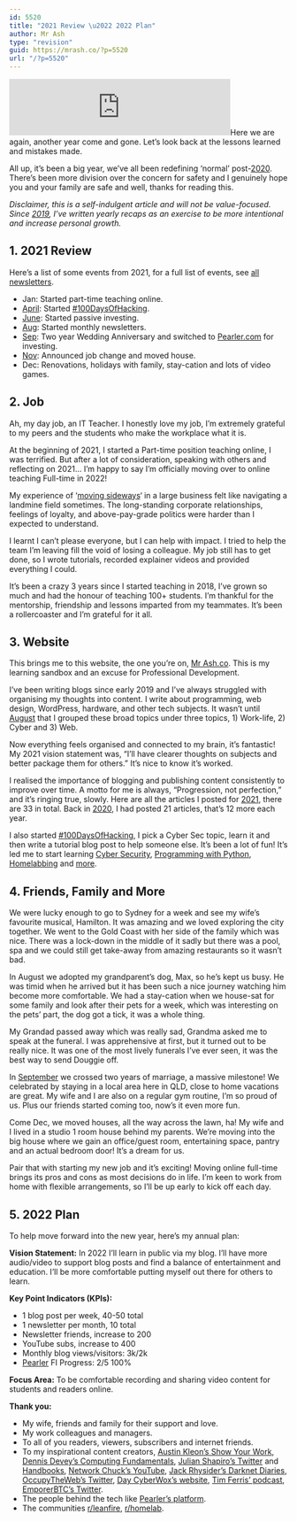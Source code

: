 ```yaml
---
id: 5520
title: "2021 Review \u2022 2022 Plan"
author: Mr Ash
type: "revision"
guid: https://mrash.co/?p=5520
url: "/?p=5520"
---
```


<iframe frameborder="0" height="102px" loading="lazy" scrolling="no" src="https://anchor.fm/mrashleyball/embed/episodes/2021-Review--2022-Plan-e1d9b9a" width="400px"></iframe>Here we are again, another year come and gone. Let’s look back at the lessons learned and mistakes made.

All up, it’s been a big year, we’ve all been redefining ‘normal’ post-[2020](https://mrash.co/yearly-review-2020/). There’s been more division over the concern for safety and I genuinely hope you and your family are safe and well, thanks for reading this.

*Disclaimer, this is a self-indulgent article and will not be value-focused. Since [2019](https://mrash.co/2019-in-review/), I’ve written yearly recaps as an exercise to be more intentional and increase personal growth.*

## **1. 2021 Review**

Here’s a list of some events from 2021, for a full list of events, see [all newsletters](https://mrash.co/newsletters/).

- Jan: Started part-time teaching online.
- [April](https://mrash.co/letter/its-me-again/): Started [\#100DaysOfHacking](https://mrash.co/100daysofhacking/).
- [June](https://mrash.co/letter/may-july-21/): Started passive investing.
- [Aug](https://mrash.co/letter/buckets-august-2021/): Started monthly newsletters.
- [Sep](https://mrash.co/letter/oh-shiny-sep-21/): Two year Wedding Anniversary and switched to [Pearler.com](http://pearler.com/) for investing.
- [Nov](https://mrash.co/letter/lets-write-nov-21/): Announced job change and moved house.
- Dec: Renovations, holidays with family, stay-cation and lots of video games.

## **2. Job**

Ah, my day job, an IT Teacher. I honestly love my job, I’m extremely grateful to my peers and the students who make the workplace what it is.

At the beginning of 2021, I started a Part-time position teaching online, I was terrified. But after a lot of consideration, speaking with others and reflecting on 2021… I’m happy to say I’m officially moving over to online teaching Full-time in 2022!

My experience of ‘[moving sideways](https://www.seek.com.au/career-advice/article/why-you-should-consider-a-horizontal-career-move)‘ in a large business felt like navigating a landmine field sometimes. The long-standing corporate relationships, feelings of loyalty, and above-pay-grade politics were harder than I expected to understand.

I learnt I can’t please everyone, but I can help with impact. I tried to help the team I’m leaving fill the void of losing a colleague. My job still has to get done, so I wrote tutorials, recorded explainer videos and provided everything I could.

It’s been a crazy 3 years since I started teaching in 2018, I’ve grown so much and had the honour of teaching 100+ students. I’m thankful for the mentorship, friendship and lessons imparted from my teammates. It’s been a rollercoaster and I’m grateful for it all.

## **3. Website**

This brings me to this website, the one you’re on, [Mr Ash.co](https://mrash.co/). This is my learning sandbox and an excuse for Professional Development.

I’ve been writing blogs since early 2019 and I’ve always struggled with organising my thoughts into content. I write about programming, web design, WordPress, hardware, and other tech subjects. It wasn’t until [August](https://mrash.co/letter/buckets-august-2021/) that I grouped these broad topics under three topics, 1) Work-life, 2) Cyber and 3) Web.

Now everything feels organised and connected to my brain, it’s fantastic! My 2021 vision statement was, “I’ll have clearer thoughts on subjects and better package them for others.” It’s nice to know it’s worked.

I realised the importance of blogging and publishing content consistently to improve over time. A motto for me is always, “Progression, not perfection,” and it’s ringing true, slowly. Here are all the articles I posted for [2021](https://mrash.co/2021/), there are 33 in total. Back in [2020](https://mrash.co/2020/), I had posted 21 articles, that’s 12 more each year.

I also started [\#100DaysOfHacking](https://mrash.co/100daysofhacking/), I pick a Cyber Sec topic, learn it and then write a tutorial blog post to help someone else. It’s been a lot of fun! It’s led me to start learning [Cyber Security](https://mrash.co/starting-out-in-cyber-security/), [Programming with Python](https://mrash.co/intro-to-python-free-python-starter-guide/), [Homelabbing](https://mrash.co/homelabs-beginners-guide-to-homelabbing/) and [more](https://mrash.co/category/cyber/hacking/).

## **4. Friends, Family and More**

We were lucky enough to go to Sydney for a week and see my wife’s favourite musical, Hamilton. It was amazing and we loved exploring the city together. We went to the Gold Coast with her side of the family which was nice. There was a lock-down in the middle of it sadly but there was a pool, spa and we could still get take-away from amazing restaurants so it wasn’t bad.

In August we adopted my grandparent’s dog, Max, so he’s kept us busy. He was timid when he arrived but it has been such a nice journey watching him become more comfortable. We had a stay-cation when we house-sat for some family and look after their pets for a week, which was interesting on the pets’ part, the dog got a tick, it was a whole thing.

My Grandad passed away which was really sad, Grandma asked me to speak at the funeral. I was apprehensive at first, but it turned out to be really nice. It was one of the most lively funerals I’ve ever seen, it was the best way to send Douggie off.

In [September](https://mrash.co/letter/oh-shiny-sep-21/) we crossed two years of marriage, a massive milestone! We celebrated by staying in a local area here in QLD, close to home vacations are great. My wife and I are also on a regular gym routine, I’m so proud of us. Plus our friends started coming too, now’s it even more fun.

Come Dec, we moved houses, all the way across the lawn, ha! My wife and I lived in a studio 1 room house behind my parents. We’re moving into the big house where we gain an office/guest room, entertaining space, pantry and an actual bedroom door! It’s a dream for us.

Pair that with starting my new job and it’s exciting! Moving online full-time brings its pros and cons as most decisions do in life. I’m keen to work from home with flexible arrangements, so I’ll be up early to kick off each day.

## **5. 2022 Plan**

To help move forward into the new year, here’s my annual plan:

**Vision Statement:** In 2022 I’ll learn in public via my blog. I’ll have more audio/video to support blog posts and find a balance of entertainment and education. I’ll be more comfortable putting myself out there for others to learn.

**Key Point Indicators (KPIs):**

- 1 blog post per week, 40-50 total
- 1 newsletter per month, 10 total
- Newsletter friends, increase to 200
- YouTube subs, increase to 400
- Monthly blog views/visitors: 3k/2k
- [Pearler](https://pearler.com/invited/ASHLEY43593) FI Progress: 2/5 100%

**Focus Area:** To be comfortable recording and sharing video content for students and readers online.

**Thank you:**

- My wife, friends and family for their support and love.
- My work colleagues and managers.
- To all of you readers, viewers, subscribers and internet friends.
- To my inspirational content creators, [Austin Kleon’s Show Your Work](https://austinkleon.com/show-your-work/), [Dennis Devey’s Computing Fundamentals](https://www.roppers.org/courses/computing-fundamentals), [Julian Shapiro’s Twitter](https://twitter.com/julian) and [Handbooks](https://www.julian.com/), [Network Chuck’s YouTube](https://www.youtube.com/user/NetworkChuck), [Jack Rhysider’s Darknet Diaries](https://darknetdiaries.com/), [OccupyTheWeb’s Twitter](https://twitter.com/three_cube), [Day CyberWox’s website](https://www.cyberwoxacademy.com/), [Tim Ferris’ podcast](https://tim.blog/podcast/), [EmporerBTC’s Twitter](https://twitter.com/EmperorBTC).
- The people behind the tech like [Pearler’s platform](https://pearler.com/invited/ASHLEY43593).
- The communities [r/leanfire](https://www.reddit.com/r/leanfire/), [r/homelab](https://www.reddit.com/r/homelab/).